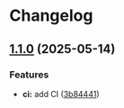# Changelog

## [1.1.0](https://github.com/buraito-kun/minecraft-curseforge-mods-downloader/compare/v1.0.0...v1.1.0) (2025-05-14)


### Features

* **ci:** add CI ([3b84441](https://github.com/buraito-kun/minecraft-curseforge-mods-downloader/commit/3b844417186650ec12c2bba44c5ede590418ecce))
